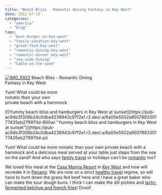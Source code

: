 ```yaml
---
title: "Beach Bliss - Romantic Dining Fantasy in Key West"
date: 2012-07-15
categories: 
  - "america"
  - "blog"
tags: 
  - "best-burger-in-key-west"
  - "family-vacation-key-west"
  - "great-food-key-west"
  - "romantic-dining-key-west"
  - "romantic-dinner-key-west"
  - "sea-side-dining"
  - "table-on-the-sand"
---
```


  
[![IMG_5922](https://pub-ac94b3f306b24c0dba4238943c97f2e1.r2.dev/6a00e5502a95078833017616788ab0970c.jpg "IMG_5922")](https://pub-ac94b3f306b24c0dba4238943c97f2e1.r2.dev/6a00e5502a95078833017616788ab0970c.jpg) Beach Bliss - Romantic Dining  
Fantasy in Key West  
  
Yum! What could be more  
romatic than your own  
private beach with a hammock

<!--more--> [![Yummy beach bliss and hamburgers in Key West at sunset](https://pub-ac94b3f306b24c0dba4238943c97f2e1.r2.dev/.a/6a00e5502a950788330177435eb279970d-800wi "Yummy beach bliss and hamburgers in Key West at sunset")](https://pub-ac94b3f306b24c0dba4238943c97f2e1.r2.dev/.a/6a00e5502a950788330177435eb279970d-pi)  
  
Yum! What could be more romatic than your own private beach with a hammock and a delicious meal served at your table just steps from the sea on the sand? And who says [family travel](http://soultravelers3new.local/2009/04/how-to-travel-the-world-as-a-digital-nomad-family.html "family travel") or holidays can't be [romantic](http://soultravelers3new.local/2007/09/romantic-night.html "romantic holiday with kids croatia") too?  
  
We loved this meal at the [Casa Marina Resort](http://www.casamarinaresort.com/ "casa marina resort") in [Key West](http://soultravelers3new.local/2012/02/key-west-vacation.html "key west") and now will recreate it in [Penang](http://soultravelers3new.local/2011/01/tropical-winter-home-in-penang-malaysia-location-indenpendent-digital-nomad-long-term-travel-tips-.html "Penang"). We are now on a strict [healthy travel](http://soultravelers3new.local/2012/04/health-organic-raw-foods-and-travel.html "healthy travel") regime, so will have to hunt down the grass fed beef here and I have a great baker who can make the sour dough buns. I think I can make the dill pickles and [lacto-fermented ketchup and french fries](http://www.cheeseslave.com/lacto-fermented-ketchup-and-french-fries/ "lacto-fermented ketchup and french fries")! Drool!
